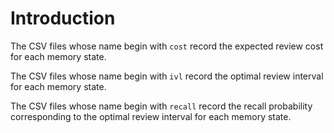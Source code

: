 # Introduction

The CSV files whose name begin with `cost` record the expected review cost for each memory state.

The CSV files whose name begin with `ivl` record the optimal review interval for each memory state.

The CSV files whose name begin with `recall` record the recall probability corresponding to the optimal review interval for each memory state.